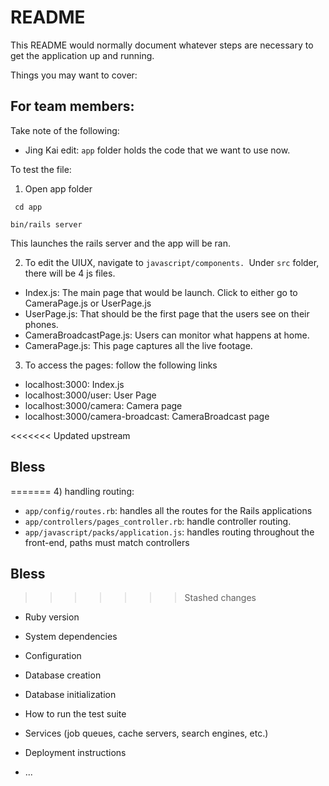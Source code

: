 # README

This README would normally document whatever steps are necessary to get the
application up and running.

Things you may want to cover:

## For team members: 
Take note of the following: 
- Jing Kai edit: 
`app` folder holds the code that we want to use now. 

To test the file: 

1) Open app folder

` cd app`

`bin/rails server`

This launches the rails server and the app will be ran. 

2) To edit the UIUX, navigate to `javascript/components. `Under `src` folder, there will be 4 js files. 

- Index.js: The main page that would be launch. Click to either go to CameraPage.js or UserPage.js
- UserPage.js: That should be the first page that the users see on their phones. 
- CameraBroadcastPage.js: Users can monitor what happens at home. 
- CameraPage.js: This page captures all the live footage. 

3) To access the pages: follow the following links
- localhost:3000: Index.js
- localhost:3000/user: User Page
- localhost:3000/camera: Camera page
- localhost:3000/camera-broadcast: CameraBroadcast page

<<<<<<< Updated upstream
## Bless




=======
4) handling routing:
- `app/config/routes.rb`: handles all the routes for the Rails applications
- `app/controllers/pages_controller.rb`: handle controller routing. 
- `app/javascript/packs/application.js`: handles routing throughout the front-end, paths must match controllers

## Bless

>>>>>>> Stashed changes
* Ruby version

* System dependencies

* Configuration

* Database creation

* Database initialization

* How to run the test suite

* Services (job queues, cache servers, search engines, etc.)

* Deployment instructions

* ...

